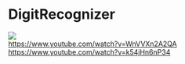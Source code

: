 # DigitRecognizer
<img src="https://encrypted-tbn0.gstatic.com/images?q=tbn:ANd9GcRUFJPMgc_SO2BV7zUq-vPm5xCtVAf0nfkonQ&usqp=CAU"> <br>
https://www.youtube.com/watch?v=WnVVXn2A2QA
https://www.youtube.com/watch?v=k54jHn6nP34 <br>

